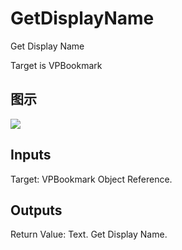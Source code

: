 # GetDisplayName

Get Display Name

Target is VPBookmark

## 图示

![]($-20221218-18120726.png)

## Inputs

Target: VPBookmark Object Reference.  

## Outputs

Return Value: Text. Get Display Name.

